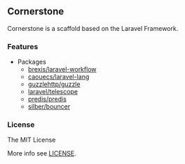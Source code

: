 ## Cornerstone

Cornerstone is a scaffold based on the Laravel Framework.

### Features

-   Packages
    -   [brexis/laravel-workflow](https://github.com/brexis/laravel-workflow)
    -   [caouecs/laravel-lang](https://github.com/caouecs/laravel-lang)
    -   [guzzlehttp/guzzle](https://github.com/guzzle/guzzle)
    -   [laravel/telescope](https://laravel.com/docs/6.x/telescope)
    -   [predis/predis](https://github.com/nrk/predis)
    -   [silber/bouncer](https://github.com/JosephSilber/bouncer)

### License

The MIT License

More info see [LICENSE](LICENSE).
